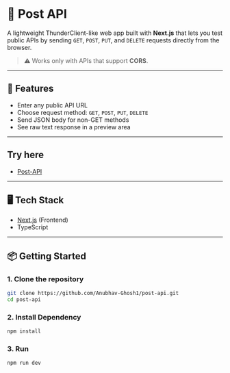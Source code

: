 # 🚀 Post API

A lightweight ThunderClient-like web app built with **Next.js** that lets you test public APIs by sending `GET`, `POST`, `PUT`, and `DELETE` requests directly from the browser.

> ⚠️ Works only with APIs that support **CORS**.

---

## 🔧 Features

- Enter any public API URL
- Choose request method: `GET`, `POST`, `PUT`, `DELETE`
- Send JSON body for non-GET methods
- See raw text response in a preview area

---

## Try here

- [Post-API](https://post-api-seven.vercel.app/)


---

## 🖥️ Tech Stack

- [Next.js](https://nextjs.org/) (Frontend)
- TypeScript

---

## 📦 Getting Started

### 1. Clone the repository

```bash
git clone https://github.com/Anubhav-Ghosh1/post-api.git
cd post-api
```

### 2. Install Dependency
``` bash
npm install
```

### 3. Run
``` bash
npm run dev
```